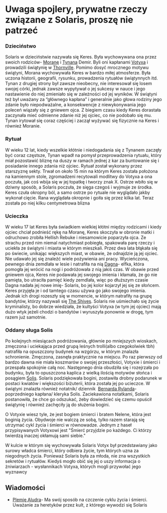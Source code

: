 
# Uwaga spojlery, prywatne rzeczy związane z Solaris, proszę nie patrzeć


### Dzieciństwo

Solaris w dzieciństwie nazywała się Keres. Była wychowywana ona przez swoich rodziców- [Moranę](./Morana%20Demir.md) i [Tynana](./Tynan%20Demir.md) Demir. Byli oni kapłanami [Votyxa](../bogowie/Votyx.md) i prowadzili świątynię w [Thornville](../lokacje/Thornville.md). Pomimo dosyć mrocznego motywu świątyni, Morana wychowywała Keres w bardzo miłej atmosferze. Była uczona historii, geografii, rysunku, prowadzenia rytuałów świątynnych itd. Tynan z drugiej strony był zawsze nieobecny, nie interesował się losem swojej córki, jednak zawsze wypytywał o jej sukcesy w nauce i jego nastawienie do niej zmieniało się w zależności od jej wyników. W świątyni też był uważany za “głównego kapłana” i generalnie jako głowa rodziny jego zdanie było niepodważalne, a konsekwencje z niewykonywania jego poleceń wiązały się z gniewem ojca. Z biegiem czasu kiedy Keres dorastała zaczynała mieć odmienne zdanie niż jej ojciec, co nie podobało się mu. Tynan irytował się coraz częściej i zaczął wyżywać się fizycznie na Keres i również Moranie. 

### Rytuał
W wieku 12 lat, kiedy wszelkie kłótnie i niedogadania się z Tynanem zaczęły być coraz częstsze, Tynan wpadł na pomysł przeprowadzenia rytuału, który miał pozostawić bliznę na duszy w ramach jednej z kar za buntowanie się i posiadanie innego zdania niż ojciec. Rytuał został wykonany przez starszyznę sekty. Trwał on około 15 min na którym Keres została położona na kamiennym stole, zgromadzeni recytowali modlitwy do Votyxa a ona poczuła, jak coś wbija się w jej łopatkę i tworzy znak X. Ostrze wbiło się w dziwny sposób, a Solaris poczuła, że sięga czegoś i wyjmuje ze środka. Keres czuła okropny ból, a samo ostrze po rytuale nie wyglądało jakby wykonał cięcie. Rana wyglądała okropnie i goiła się przez kilka lat. Teraz została po niej kilku centymetrowa blizna

### Ucieczka
W wieku 17 lat Keres była świadkiem wielkiej kłótni między rodzicami i kiedy ojciec chciał podnieść rękę na Moranę, Keres skoczyła w obronie matki i odruchowo zrobiła Hellish Rebuke i niesamowicie poparzyła ojca. Ze strachu przed nim niemal natychmiast pobiegła, spakowała parę rzeczy i uciekła ze świątyni i miasta w którym mieszkali. Przez dwa lata błąkała się po świecie, unikając większych miast, w obawie, że odnajdzie ją jej ojciec. Nie udawało jej się znaleźć wiele pożywienia ani pracy. Wycieńczona, pewnego dnia zemdlała w lesie i natrafiła na nią [Dagna](./Dagna.md)- elfka, która pomogła jej wrócić na nogi i podróżowała z nią jakiś czas. W obawie przed gniewem ojca, Keres nie podawała jej swojego imienia i kłamała, że go nie pamięta, bo utraciła pamięć kiedy zemdlała, więc po dłuższym czasie Dagna nadała jej nowe imię- Solaris, bo jej kolor kojarzył jej się ze słońcem. Keres przyjęła je i od tamtego czasu używa go jako swojego imienia. Jednak ich drogi rozeszły się w momencie, w którym natrafiły na grupę bandytów, którzy nazywali się [The Shives](./The%20Shives.md). Solaris nie uśmiechało się życie kryminalisty, bo dobrze wiedziała, że kultyści Votyxa (w tym jej ojciec) mają dużo wtyk jeżeli chodzi o bandytów i wyruszyła ponownie w drogę, tym razem już samotnie.

### Oddany sługa Solis

Po kolejnych miesiącach podróżowania, głównie po mniejszych wioskach, zmęczona i uciekająca przed grupą leśnych trolli(albo czegokolwiek tbh) natrafiła na opuszczony budynek na wzgórzu, w którym znalazła schronienie. Zmęczona, zasnęła praktycznie na miejscu. Po raz pierwszy od bardzo dawna nie miała koszmarów o swojej przeszłości, Votyxie i śmierci i przespała spokojnie całą noc. Następnego dnia obudziła się i rozejrzała po budynku, była to opuszczona kaplica z wielką ilością motywów słońca i posągiem [Solis](../bogowie/Solis.md). Solaris podziękowała bogini, zostawiła drobny podarunek w postaci kwiatów i większości biżuterii, która została jej po ucieczce. W świątyni znalazła również notatnik/ dziennik  [Bernarda Rylanda](./Bertrand%20Ryland.md)- poprzedniego kapłana/ kleryka Solis. Zaciekawiona notatkami, Solaris postanowiła, że chce go odszukać, żeby dowiedzieć się czemu opuścił świątynię i również zachęciły ją do służenia bogini.  




O Votyxie wiesz tyle, że jest bogiem śmierci i bratem Nelene, która jest boginią życia. Obydwoje nie walczą ze sobą, tylko razem starają się utrzymać cykl życia i śmierci w równowadze. Jednym z haseł przypisywanych Votyxowi jest "Śmierć przyjdzie po każdego. Ci którzy twierdzą inaczej okłamują sami siebie."

W kulcie w którym się wychowywała Solaris Votyx był przedstawiany jako surowy władca śmierci, który odbiera życie, tym których uzna za niegodnych życia. Ponieważ Solaris była za młoda, nie zna wszystkich sekretów i rytuałów. Kiedyś mogło obić się jej o uszy informacja o żniwiarzach - wysłannikach Votyxa, których mogli przywołać jego wyznawcy

## Wiadomości
- [Plemię Aludra](../organizacje/Plemi%C4%99%20Aludra.md)- Ma swój sposób na czczenie cyklu życia i śmierci. Uważanie za heretyków przez kult, z którego wywodzi się Solaris


